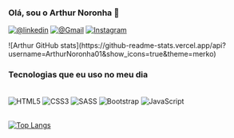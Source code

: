 
### Olá, sou o Arthur Noronha 🤙 

[![@linkedin](https://img.shields.io/badge/LinkedIn-0077B5?style=for-the-badge&logo=linkedin&logoColor=white)](https://www.linkedin.com/in/arthur-noronha-36552b236/)
[![@Gmail](https://img.shields.io/badge/Gmail-D14836?style=for-the-badge&logo=gmail&logoColor=white)](arthurnoronha92@gmail.com)
[![Instagram](https://img.shields.io/badge/Instagram-E4405F?style=for-the-badge&logo=instagram&logoColor=white)](https://www.instagram.com/arthur_noronha1/)

<div style="width: 100%">![Arthur GitHub stats](https://github-readme-stats.vercel.app/api?username=ArthurNoronha01&show_icons=true&theme=merko)</div>

### Tecnologias que eu uso no meu dia
<div style="display: inline_block"><br/>
    <img align="center" alt="HTML5" src="https://img.shields.io/badge/HTML5-E34F26?style=for-the-badge&logo=html5&logoColor=white" />
    <img align="center" alt="CSS3" src="https://img.shields.io/badge/CSS3-1572B6?style=for-the-badge&logo=css3&logoColor=white" />
    <img align="center" alt="SASS" src="https://img.shields.io/badge/Sass-CC6699?style=for-the-badge&logo=sass&logoColor=white" />
    <img align="center" alt="Bootstrap" src="https://img.shields.io/badge/Bootstrap-563D7C?style=for-the-badge&logo=bootstrap&logoColor=white" />
    <img align="center" alt="JavaScript" src="https://img.shields.io/badge/JavaScript-F7DF1E?style=for-the-badge&logo=javascript&logoColor=black" />
</div><br>

[![Top Langs](https://github-readme-stats.vercel.app/api/top-langs/?username=ArthurNoronha01)](https://github.com/anuraghazra/github-readme-stats)

